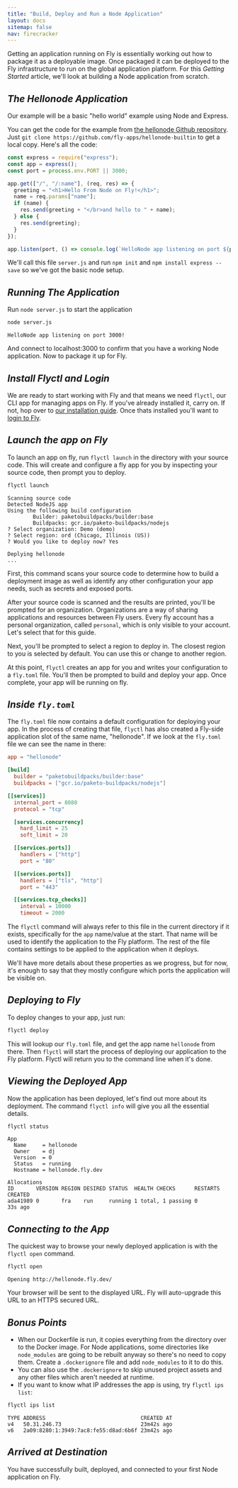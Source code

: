```yaml
---
title: "Build, Deploy and Run a Node Application"
layout: docs
sitemap: false
nav: firecracker
---
```


Getting an application running on Fly is essentially working out how to package it as a deployable image. Once packaged it can be deployed to the Fly infrastructure to run on the global application platform. For this _Getting Started_ article, we'll look at building a Node application from scratch.

## _The Hellonode Application_

Our example will be a basic "hello world" example using Node and Express.

You can get the code for the example from [the hellonode Github repository](https://github.com/fly-apps/hellonode-builtin). Just `git clone https://github.com/fly-apps/hellonode-builtin` to get a local copy. Here's all the code:

```javascript
const express = require("express");
const app = express();
const port = process.env.PORT || 3000;

app.get(["/", "/:name"], (req, res) => {
  greeting = "<h1>Hello From Node on Fly!</h1>";
  name = req.params["name"];
  if (name) {
    res.send(greeting + "</br>and hello to " + name);
  } else {
    res.send(greeting);
  }
});

app.listen(port, () => console.log(`HelloNode app listening on port ${port}!`));
```

We'll call this file `server.js` and run `npm init` and `npm install express --save` so we've got the basic node setup. 

## _Running The Application_

Run `node server.js` to start the application

```cmd
node server.js          
```
```output
HelloNode app listening on port 3000!
```

And connect to localhost:3000 to confirm that you have a working Node application. Now to package it up for Fly.


## _Install Flyctl and Login_

We are ready to start working with Fly and that means we need `flyctl`, our CLI app for managing apps on Fly. If you've already installed it, carry on. If not, hop over to [our installation guide](/docs/getting-started/installing-flyctl/). Once thats installed you'll want to [login to Fly](/docs/getting-started/login-to-fly/).


## _Launch the app on Fly_

To launch an app on fly, run `flyctl launch` in the directory with your source code. This will create and configure a fly app for you by inspecting your source code, then prompt you to deploy.

```cmd
flyctl launch
```
```output
Scanning source code
Detected NodeJS app
Using the following build configuration
        Builder: paketobuildpacks/builder:base
        Buildpacks: gcr.io/paketo-buildpacks/nodejs
? Select organization: Demo (demo)
? Select region: ord (Chicago, Illinois (US))
? Would you like to deploy now? Yes

Deplying hellonode
...
```

First, this command scans your source code to determine how to build a deployment image as well as identify any other configuration your app needs, such as secrets and exposed ports.

After your source code is scanned and the results are printed, you'll be prompted for an organization. Organizations are a way of sharing applications and resources between Fly users. Every fly account has a personal organization, called `personal`, which is only visible to your account. Let's select that for this guide.

Next, you'll be prompted to select a region to deploy in. The closest region to you is selected by default. You can use this or change to another region. 

At this point, `flyctl` creates an app for you and writes your configuration to a `fly.toml` file. You'll then be prompted to build and deploy your app. Once complete, your app will be running on fly. 

## _Inside `fly.toml`_

The `fly.toml` file now contains a default configuration for deploying your app. In the process of creating that file, `flyctl` has also created a Fly-side application slot of the same name, "hellonode". If we look at the `fly.toml` file we can see the name in there:

```toml
app = "hellonode"

[build]
  builder = "paketobuildpacks/builder:base"
  buildpacks = ["gcr.io/paketo-buildpacks/nodejs"]

[[services]]
  internal_port = 8080
  protocol = "tcp"

  [services.concurrency]
    hard_limit = 25
    soft_limit = 20

  [[services.ports]]
    handlers = ["http"]
    port = "80"

  [[services.ports]]
    handlers = ["tls", "http"]
    port = "443"

  [[services.tcp_checks]]
    interval = 10000
    timeout = 2000
```

The `flyctl` command will always refer to this file in the current directory if it exists, specifically for the `app` name/value at the start. That name will be used to identify the application to the Fly platform. The rest of the file contains settings to be applied to the application when it deploys. 

We'll have more details about these properties as we progress, but for now, it's enough to say that they mostly configure which ports the application will be visible on.

## _Deploying to Fly_

To deploy changes to your app, just run:

```cmd
flyctl deploy
```

This will lookup our `fly.toml` file, and get the app name `hellonode` from there. Then `flyctl` will start the process of deploying our application to the Fly platform. Flyctl will return you to the command line when it's done.

## _Viewing the Deployed App_

Now the application has been deployed, let's find out more about its deployment. The command `flyctl info` will give you all the essential details.

```cmd
flyctl status
```
```output
App
  Name     = hellonode
  Owner    = dj
  Version  = 0
  Status   = running
  Hostname = hellonode.fly.dev

Allocations
ID       VERSION REGION DESIRED STATUS  HEALTH CHECKS      RESTARTS CREATED
ada41989 0       fra    run     running 1 total, 1 passing 0        33s ago
```

## _Connecting to the App_

The quickest way to browse your newly deployed application is with the `flyctl open` command.

```cmd
flyctl open
```
```output
Opening http://hellonode.fly.dev/
```

Your browser will be sent to the displayed URL. Fly will auto-upgrade this URL to an HTTPS secured URL.

## _Bonus Points_

* When our Dockerfile is run, it copies everything from the directory over to the Docker image. For Node applications, some directories like `node_modules` are going to be rebuilt anyway so there's no need to copy them. Create a `.dockerignore` file and add `node_modules` to it to do this.
* You can also use the `.dockerignore` to skip unused project assets and any other files which aren't needed at runtime.
* If you want to know what IP addresses the app is using, try `flyctl ips list`:

```cmd
flyctl ips list
```
```out
TYPE ADDRESS                              CREATED AT
v4   50.31.246.73                         23m42s ago
v6   2a09:8280:1:3949:7ac8:fe55:d8ad:6b6f 23m42s ago
```

## _Arrived at Destination_

You have successfully built, deployed, and connected to your first Node application on Fly.
